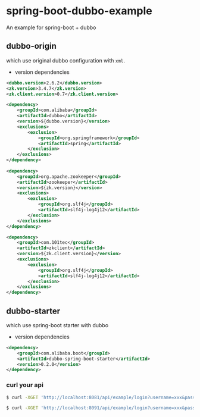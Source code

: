 # spring-boot-dubbo-example

An example for spring-boot + dubbo

## dubbo-origin

which use original dubbo configuration with `xml`.

- version dependencies

```xml
<dubbo.version>2.6.2</dubbo.version>
<zk.version>3.4.7</zk.version>
<zk.client.version>0.7</zk.client.version>
```

```xml
<dependency>
    <groupId>com.alibaba</groupId>
    <artifactId>dubbo</artifactId>
    <version>${dubbo.version}</version>
    <exclusions>
        <exclusion>
            <groupId>org.springframework</groupId>
            <artifactId>spring</artifactId>
        </exclusion>
    </exclusions>
</dependency>
 
<dependency>
    <groupId>org.apache.zookeeper</groupId>
    <artifactId>zookeeper</artifactId>
    <version>${zk.version}</version>
    <exclusions>
        <exclusion>
            <groupId>org.slf4j</groupId>
            <artifactId>slf4j-log4j12</artifactId>
        </exclusion>
    </exclusions>
</dependency>

<dependency>
    <groupId>com.101tec</groupId>
    <artifactId>zkclient</artifactId>
    <version>${zk.client.version}</version>
    <exclusions>
        <exclusion>
            <groupId>org.slf4j</groupId>
            <artifactId>slf4j-log4j12</artifactId>
        </exclusion>
    </exclusions>
</dependency>
```

## dubbo-starter

which use spring-boot starter with dubbo

- version dependencies

```xml
<dependency>
    <groupId>com.alibaba.boot</groupId>
    <artifactId>dubbo-spring-boot-starter</artifactId>
    <version>0.2.0</version>
</dependency>
```

### curl your api

```bash
$ curl -XGET 'http://localhost:8081/api/example/login?username=xxx&password=xxx'

$ curl -XGET 'http://localhost:8091/api/example/login?username=xxx&password=xxx'
```
